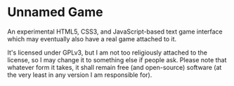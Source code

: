 # Unnamed Game
An experimental HTML5, CSS3, and JavaScript-based text game interface which may
eventually also have a real game attached to it.

It's licensed under GPLv3, but I am not too religiously attached to the license,
so I may change it to something else if people ask. Please note that whatever
form it takes, it shall remain free (and open-source) software (at the very
least in any version I am responsible for).
